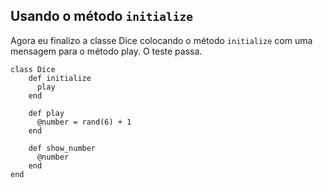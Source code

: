 ## Usando o método `initialize` 

Agora eu finalizo a classe Dice colocando o método `initialize` com uma mensagem para o método play. O teste passa. 

	class Dice
		def initialize
		  play
		end
	
		def play
		  @number = rand(6) + 1
		end
	
		def show_number
		  @number
		end
	end
